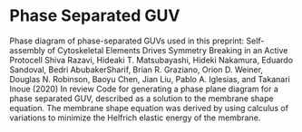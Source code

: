 # Phase Separated GUV
Phase diagram of phase-separated GUVs used in this preprint: 
Self-assembly of Cytoskeletal Elements Drives Symmetry Breaking in an Active Protocell
Shiva Razavi, Hideaki T. Matsubayashi, Hideki Nakamura, Eduardo Sandoval, Bedri AbubakerSharif, Brian R. Graziano, Orion D. Weiner, Douglas N. Robinson, Baoyu Chen, Jian Liu, Pablo A.
Iglesias, and Takanari Inoue
(2020) In review
Code for generating a phase plane diagram for a phase separated GUV, described as a solution to the membrane shape equation. The membrane shape equation was derived by using calculus of variations to minimize the Helfrich elastic energy of the membrane.

